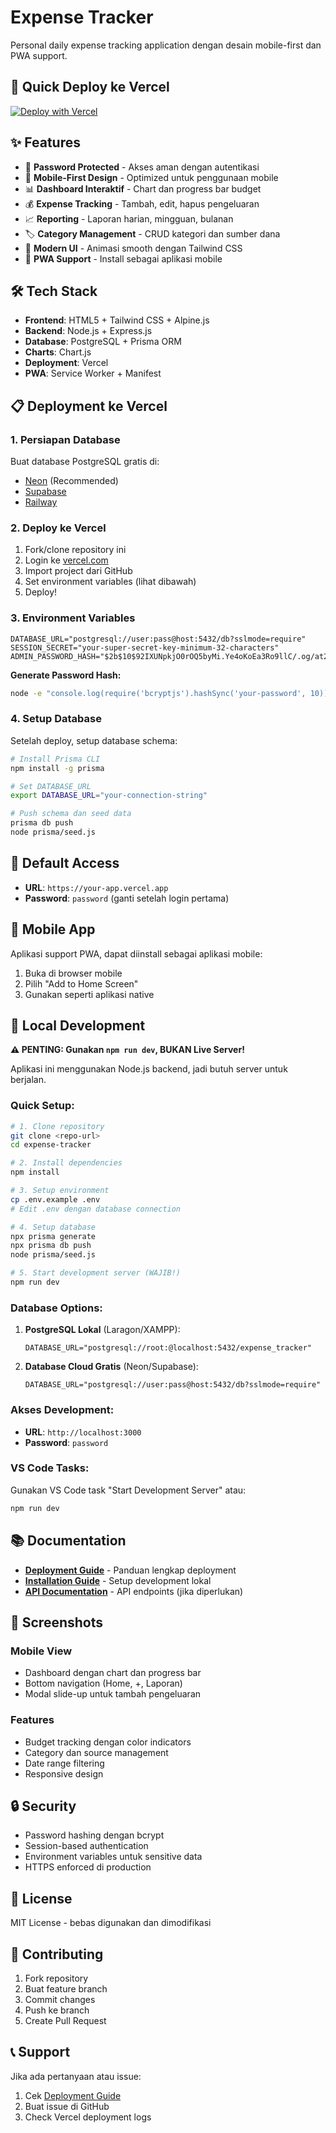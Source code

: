 # Expense Tracker

Personal daily expense tracking application dengan desain mobile-first dan PWA support.

## 🚀 Quick Deploy ke Vercel

[![Deploy with Vercel](https://vercel.com/button)](https://vercel.com/new/clone?repository-url=https%3A%2F%2Fgithub.com%2Fyour-username%2Fexpense-tracker)

## ✨ Features

- 🔐 **Password Protected** - Akses aman dengan autentikasi
- 📱 **Mobile-First Design** - Optimized untuk penggunaan mobile
- 📊 **Dashboard Interaktif** - Chart dan progress bar budget
- 💰 **Expense Tracking** - Tambah, edit, hapus pengeluaran
- 📈 **Reporting** - Laporan harian, mingguan, bulanan
- 🏷️ **Category Management** - CRUD kategori dan sumber dana
- 🎨 **Modern UI** - Animasi smooth dengan Tailwind CSS
- 📱 **PWA Support** - Install sebagai aplikasi mobile

## 🛠️ Tech Stack

- **Frontend**: HTML5 + Tailwind CSS + Alpine.js
- **Backend**: Node.js + Express.js
- **Database**: PostgreSQL + Prisma ORM
- **Charts**: Chart.js
- **Deployment**: Vercel
- **PWA**: Service Worker + Manifest

## 📋 Deployment ke Vercel

### 1. Persiapan Database

Buat database PostgreSQL gratis di:

- [Neon](https://neon.tech) (Recommended)
- [Supabase](https://supabase.com)
- [Railway](https://railway.app)

### 2. Deploy ke Vercel

1. Fork/clone repository ini
2. Login ke [vercel.com](https://vercel.com)
3. Import project dari GitHub
4. Set environment variables (lihat dibawah)
5. Deploy!

### 3. Environment Variables

```env
DATABASE_URL="postgresql://user:pass@host:5432/db?sslmode=require"
SESSION_SECRET="your-super-secret-key-minimum-32-characters"
ADMIN_PASSWORD_HASH="$2b$10$92IXUNpkjO0rOQ5byMi.Ye4oKoEa3Ro9llC/.og/at2.uheWG/igi"
```

**Generate Password Hash:**

```bash
node -e "console.log(require('bcryptjs').hashSync('your-password', 10))"
```

### 4. Setup Database

Setelah deploy, setup database schema:

```bash
# Install Prisma CLI
npm install -g prisma

# Set DATABASE_URL
export DATABASE_URL="your-connection-string"

# Push schema dan seed data
prisma db push
node prisma/seed.js
```

## 🎯 Default Access

- **URL**: `https://your-app.vercel.app`
- **Password**: `password` (ganti setelah login pertama)

## 📱 Mobile App

Aplikasi support PWA, dapat diinstall sebagai aplikasi mobile:

1. Buka di browser mobile
2. Pilih "Add to Home Screen"
3. Gunakan seperti aplikasi native

## 🔧 Local Development

**⚠️ PENTING: Gunakan `npm run dev`, BUKAN Live Server!**

Aplikasi ini menggunakan Node.js backend, jadi butuh server untuk berjalan.

### Quick Setup:

```bash
# 1. Clone repository
git clone <repo-url>
cd expense-tracker

# 2. Install dependencies
npm install

# 3. Setup environment
cp .env.example .env
# Edit .env dengan database connection

# 4. Setup database
npx prisma generate
npx prisma db push
node prisma/seed.js

# 5. Start development server (WAJIB!)
npm run dev
```

### Database Options:

1. **PostgreSQL Lokal** (Laragon/XAMPP):

   ```env
   DATABASE_URL="postgresql://root:@localhost:5432/expense_tracker"
   ```

2. **Database Cloud Gratis** (Neon/Supabase):
   ```env
   DATABASE_URL="postgresql://user:pass@host:5432/db?sslmode=require"
   ```

### Akses Development:

- **URL**: `http://localhost:3000`
- **Password**: `password`

### VS Code Tasks:

Gunakan VS Code task "Start Development Server" atau:

```bash
npm run dev
```

## 📚 Documentation

- **[Deployment Guide](DEPLOYMENT.md)** - Panduan lengkap deployment
- **[Installation Guide](INSTALL.md)** - Setup development lokal
- **[API Documentation](API.md)** - API endpoints (jika diperlukan)

## 🎨 Screenshots

### Mobile View

- Dashboard dengan chart dan progress bar
- Bottom navigation (Home, +, Laporan)
- Modal slide-up untuk tambah pengeluaran

### Features

- Budget tracking dengan color indicators
- Category dan source management
- Date range filtering
- Responsive design

## 🔒 Security

- Password hashing dengan bcrypt
- Session-based authentication
- Environment variables untuk sensitive data
- HTTPS enforced di production

## 📄 License

MIT License - bebas digunakan dan dimodifikasi

## 🤝 Contributing

1. Fork repository
2. Buat feature branch
3. Commit changes
4. Push ke branch
5. Create Pull Request

## 📞 Support

Jika ada pertanyaan atau issue:

1. Cek [Deployment Guide](DEPLOYMENT.md)
2. Buat issue di GitHub
3. Check Vercel deployment logs
